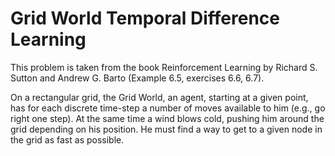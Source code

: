 # Grid World Temporal Difference Learning

This problem is taken from the book Reinforcement Learning by Richard S. Sutton and Andrew G. Barto (Example 6.5, exercises 6.6, 6.7).

On a rectangular grid, the Grid World, an agent, starting at a given point, has for each discrete time-step a number of moves available to him (e.g., go right one step). At the same time a wind blows cold, pushing him around the grid depending on his position. He must find a way to get to a given node in the grid as fast as possible.

